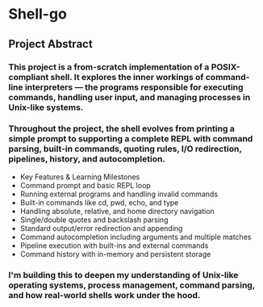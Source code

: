 # Shell-go

## Project Abstract

### This project is a from-scratch implementation of a POSIX-compliant shell. It explores the inner workings of command-line interpreters — the programs responsible for executing commands, handling user input, and managing processes in Unix-like systems.

### Throughout the project, the shell evolves from printing a simple prompt to supporting a complete REPL with command parsing, built-in commands, quoting rules, I/O redirection, pipelines, history, and autocompletion.

- Key Features & Learning Milestones
- Command prompt and basic REPL loop
- Running external programs and handling invalid commands
- Built-in commands like cd, pwd, echo, and type
- Handling absolute, relative, and home directory navigation
- Single/double quotes and backslash parsing
- Standard output/error redirection and appending
- Command autocompletion including arguments and multiple matches
- Pipeline execution with built-ins and external commands
- Command history with in-memory and persistent storage

### I'm building this to deepen my understanding of Unix-like operating systems, process management, command parsing, and how real-world shells work under the hood.
